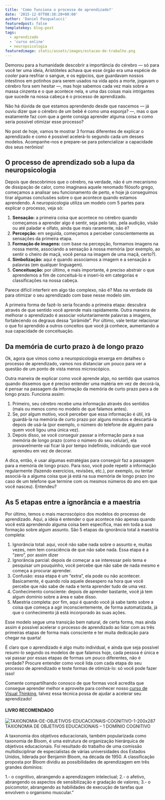 ```yaml
---
title: 'Como funciona o processo de aprendizado?'
date: '2015-12-07T08:38:20+00:00'
author: 'Daniel Pasqualucci'
featuredpost: false
templatekey: blog-post
tags:
  - aprendizado
  - 'curso online'
  - neuropsicologia
featuredimage: static/assets/images/estacao-de-trabalho.png
---
```


Demorou para a humanidade descobrir a importância do cérebro — só para você ter uma ideia, Aristóteles achava que esse órgão era uma espécie de _cooler_ para resfriar o sangue, e os egípcios, que guardavam nossos intestinos em potinhos para serem usados na vida após a morte, jogavam o cérebro fora sem hesitar —, mas hoje sabemos cada vez mais sobre a massa cinzenta e o que acontece nela, e uma das coisas mais intrigantes que sucede na nossa cabeça é o processo de aprendizado.

Não há dúvida de que estamos aprendendo desde que nascemos — já ouviu dizer que o cérebro de um bebê é como uma esponja? —, mas o que exatamente faz com que a gente consiga aprender alguma coisa e como seria possível otimizar esse processo?

No post de hoje, vamos te mostrar 3 formas diferentes de explicar o aprendizado e como é possível acelerá-lo segundo cada um desses modelos. Acompanhe-nos e prepare-se para potencializar a capacidade dos seus nerônios!

## O processo de aprendizado sob a lupa da neuropsicologia

Depois que descobrimos que o cérebro, na verdade, não é um mecanismo de dissipação de calor, como imaginava aquele renomado filósofo grego, começamos a analisar seu funcionamento de perto, e hoje já conseguimos tirar algumas conclusões sobre o que acontece quando estamos aprendendo. A neuropsicologia utiliza um modelo com 5 partes para explicar o processo, veja só:

1. **Sensação:** a primeira coisa que acontece no cérebro quando começamos a aprender algo é sentir, seja pelo tato, pela audição, visão ou até paladar e olfato, ainda que mais raramente, não é?
2. **Percepção:** em seguida, começamos a perceber conscientemente as sensações da primeira etapa.
3. **Formação de imagens:** com base na percepção, formamos imagens na nossa mente, associando a sensação à nossa memória (por exemplo, ao sentir o cheiro de maçã, você pensa na imagem de uma maçã, certo?).
4. **Simbolização:** aqui é quando associamos a imagem e a sensação a palavras (em qualquer linguagem).
5. **Conceituação:** por último, e mais importante, é preciso abstrair o que aprendemos a fim de conceituá-lo e inseri-lo em categorias e classificações na nossa cabeça.

Parece difícil interferir em algo tão complexo, não é? Mas na verdade dá para otimizar o seu aprendizado com base nesse modelo sim.

A primeira forma de fazê-lo seria focando a primeira etapa: descubra através de que sentido você aprende mais rapidamente. Outra maneira de melhorar o aprendizado é associar voluntariamente palavras a imagens, fortalecendo os degraus dessa “pirâmide”. Por último, vale tentar relacionar o que foi aprendido a outros conceitos que você já conhece, aumentando a sua capacidade de conceituação.

## Da memória de curto prazo à de longo prazo

Ok, agora que vimos como a neuropsicologia enxerga em detalhes o processo de aprendizado, vamos nos distanciar um pouco para ver a questão de um ponto de vista menos microscópico.

Outra maneira de explicar como você aprende algo, no sentido que usamos quando dissemos que é preciso entender uma matéria em vez de decorá-la, é pensar na passagem da informação da memória de curto prazo para a de longo prazo. Funciona assim:

1. Primeiro, seu cérebro recebe uma informação através dos sentidos (mais ou menos como no modelo de que falamos antes).
2. Se, por algum motivo, você perceber que essa informação é útil, irá guardá-la na memória de curto prazo por alguns minutos e descartá-la depois de usá-la (por exemplo, o número do telefone de alguém para quem você ligou uma única vez).
3. Depois disso, se você conseguir passar a informação para a sua memória de longo prazo (como o número do seu celular), ela provavelmente vai ficar lá por tempo indefinido, indicando que você aprendeu em vez de decorar.

A dica, então, é usar algumas estratégias para conseguir faz a passagem para a memória de longo prazo. Para isso, você pode repetir a informação regularmente (fazendo exercícios, revisões, etc.), por exemplo, ou tentar associá-la a alguma coisa que já está na sua memória de longo prazo (no caso de um telefone que termine com os mesmos números do ano em que você nasceu). Entendeu?

## As 5 etapas entre a ignorância e a maestria

Por último, temos o mais macroscópico dos modelos do processo de aprendizado. Aqui, a ideia é entender o que acontece não apenas quando você está aprendendo alguma coisa bem específica, mas em toda a sua formação sobre algum assunto. São 5 etapas da ignorância total à maestria completa:

1. Ignorância total: aqui, você não sabe nada sobre o assunto e, muitas vezes, nem tem consciência de que não sabe nada. Essa etapa é a “zero”, por assim dizer
2. Ignorância parcial: depois de começar a se interessar pelo tema e pesquisar um pouquinho, você percebe que não sabe de nada mesmo e começa a procurar aprender.
3. Confusão: essa etapa é um “extra”, ela pode ou não acontecer. Basicamente, é quando rola aquele desespero na hora que você percebe que não sabe de nada e tenta aprender tudo de uma vez.
4. Conhecimento consciente: depois de aprender bastante, você já tem algum domínio sobre a área e sabe disso.
5. Maestria completa: por fim, aqui é quando você já sabe tanto sobre a coisa que começa a agir inconscientemente, de forma automatizada, já que o conhecimento já está incorporado às suas ações.

Esse modelo segue uma transição bem natural, de certa forma, mas ainda assim é possível acelerar o processo de aprendizado ao lidar com as três primeiras etapas de forma mais consciente e ter muita dedicação para chegar na quarta!

É claro que o aprendizado é algo muito individual, e ainda que seja possível resumi-lo segundo os modelos de que falamos hoje, cada pessoa é única e vai passar por essas etapas de formas um pouco diferentes, não é verdade? Procure entender como você lida com cada etapa do seu processo de aprendizado e teste formas de otimizá-lo: só você pode fazer isso!

Comente compartilhando conosco de que formas você acredita que consegue aprender melhor e aproveite para conhecer nosso [<u>curso de Visual Thinking</u>](http://descola.org/drops/curso-poe-no-papel-visual-thinking-estruture-suas-ideias-de-forma-visual/), talvez essa técnica possa de ajudar a acelerar seu aprendizado!

#### LIVRO RECOMENDADO

![TAXIONOMIA-DE-OBJETIVOS-EDUCACIONAIS-COGNITIVO-1-200x287](http://s3-sa-east-1.amazonaws.com/drops-cdn/drops-new/wp-content/uploads/2015/12/07083820/TAXIONOMIA-DE-OBJETIVOS-EDUCACIONAIS-COGNITIVO-1-200x287.jpg)TAXIONOMIA DE OBJETIVOS EDUCACIONAIS – 1 DOMÍNIO COGNITIVO

A taxonomia dos objetivos educacionais, também popularizada como taxonomia de Bloom, é uma estrutura de organização hierárquica de objetivos educacionais. Foi resultado do trabalho de uma comissão multidisciplinar de especialistas de várias universidades dos Estados Unidos, liderada por Benjamin Bloom, na década de 1950. A classificação proposta por Bloom dividiu as possibilidades de aprendizagem em três grandes domínios:

1.- o cognitivo, abrangendo a aprendizagem intelectual;
2.- o afetivo, abrangendo os aspectos de sensibilização e gradação de valores;
3.- o psicomotor, abrangendo as habilidades de execução de tarefas que envolvem o organismo muscular.”
